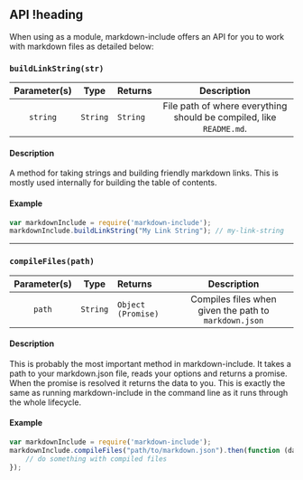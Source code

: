## API !heading

When using as a module, markdown-include offers an API for you to work with markdown files as detailed below:

### `buildLinkString(str)`

| Parameter(s)    | Type     | Returns  | Description                                                            |
|:---------------:|:--------:|:---------|:----------------------------------------------------------------------:|
| `string`        | `String` | `String` | File path of where everything should be compiled, like `README.md`.    |

#### Description

A method for taking strings and building friendly markdown links.  This is mostly used internally for building the table of contents.

#### Example

```javascript
var markdownInclude = require('markdown-include');
markdownInclude.buildLinkString("My Link String"); // my-link-string
```

---

### `compileFiles(path)`

| Parameter(s)   | Type     | Returns   | Description                                                            |
|:--------------:|:--------:|:------------------|:----------------------------------------------------------------------:|
| `path`        | `String` | `Object (Promise)` | Compiles files when given the path to `markdown.json`    |

#### Description

This is probably the most important method in markdown-include.  It takes a path to your markdown.json file, reads your options and returns a promise.  When the promise is resolved it returns the data to you.  This is exactly the same as running markdown-include in the command line as it runs through the whole lifecycle.

#### Example

```javascript
var markdownInclude = require('markdown-include');
markdownInclude.compileFiles("path/to/markdown.json").then(function (data) {
	// do something with compiled files
});
```

